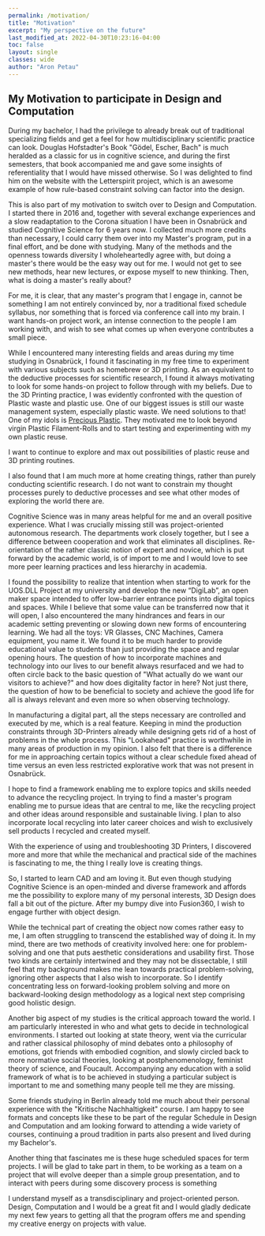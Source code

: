 ```yaml
---
permalink: /motivation/
title: "Motivation"
excerpt: "My perspective on the future"
last_modified_at: 2022-04-30T10:23:16-04:00
toc: false
layout: single
classes: wide
author: "Aron Petau"
---
```


## My Motivation to participate in Design and Computation

During my bachelor, I had the privilege to already break out of traditional specializing fields and get a feel for how multidisciplinary scientific practice can look. Douglas Hofstadter's Book "Gödel, Escher, Bach" is much heralded as a classic for us in cognitive science, and during the first semesters, that book accompanied me and gave some insights of referentiality that I would have missed otherwise. So I was delighted to find him on the website with the Letterspirit project, which is an awesome example of how rule-based constraint solving can factor into the design.

This is also part of my motivation to switch over to Design and Computation. I started there in 2016 and, together with several exchange experiences and a slow readaptation to the Corona situation I have been in Osnabrück and studied Cognitive Science for 6 years now.
I collected much more credits than necessary, I could carry them over into my Master's program, put in a final effort, and be done with studying.
Many of the methods and the openness towards diversity I wholeheartedly agree with, but doing a master's there would be the easy way out for me. I would not get to see new methods, hear new lectures, or expose myself to new thinking. Then, what is doing a master's really about?

For me, it is clear, that any master's program that I engage in, cannot be something I am not entirely convinced by, nor a traditional fixed schedule syllabus, nor something that is forced via conference call into my brain. I want hands-on project work, an intense connection to the people I am working with, and wish to see what comes up when everyone contributes a small piece.

While I encountered many interesting fields and areas during my time studying in Osnabrück, I found it fascinating in my free time to experiment with various subjects such as homebrew or 3D printing. As an equivalent to the deductive processes for scientific research, I found it always motivating to look for some hands-on project to follow through with my beliefs. Due to the 3D Printing practice, I was evidently confronted with the question of Plastic waste and plastic use. One of our biggest issues is still our waste management system, especially plastic waste. We need solutions to that! One of my idols is [Precious Plastic](https://preciousplastic.com). They motivated me to look beyond virgin Plastic Filament-Rolls and to start testing and experimenting with my own plastic reuse.

I want to continue to explore and max out possibilities of plastic reuse and 3D printing routines.

I also found that I am much more at home creating things, rather than purely conducting scientific research. I do not want to constrain my thought processes purely to deductive processes and see what other modes of exploring the world there are.  

Cognitive Science was in many areas helpful for me and an overall positive experience. What I was crucially missing still was project-oriented autonomous research. The departments work closely together, but I see a difference between cooperation and work that eliminates all disciplines.
Re-orientation of the rather classic notion of expert and novice, which is put forward by the academic world, is of import to me and I would love to see more peer learning practices and less hierarchy in academia.

I found the possibility to realize that intention when starting to work for the UOS.DLL Project at my university and develop the new “DigiLab”, an open maker space intended to offer low-barrier entrance points into digital topics and spaces. While I believe that some value can be transferred now that it will open, I also encountered the many hindrances and fears in our academic setting preventing or slowing down new forms of encountering learning. We had all the toys: VR Glasses, CNC Machines, Camera equipment, you name it. We found it to be much harder to provide educational value to students than just providing the space and regular opening hours. The question of how to incorporate machines and technology into our lives to our benefit always resurfaced and we had to often circle back to the basic question of "What actually do we want our visitors to achieve?" and how does digitality factor in here?
Not just there, the question of how to be beneficial to society and achieve the good life for all is always relevant and even more so when observing technology.

In manufacturing a digital part, all the steps necessary are controlled and executed by me, which is a real feature. Keeping in mind the production constraints through 3D-Printers already while designing gets rid of a host of problems in the whole process. This "Lookahead" practice is worthwhile in many areas of production in my opinion.
I also felt that there is a difference for me in approaching certain topics without a clear schedule fixed ahead of time versus an even less restricted explorative work that was not present in Osnabrück.

I hope to find a framework enabling me to explore topics and skills needed to advance the recycling project. In trying to find a master's program enabling me to pursue ideas that are central to me, like the recycling project and other ideas around responsible and sustainable living.
I plan to also incorporate local recycling into later career choices and wish to exclusively sell products I recycled and created myself.

With the experience of using and troubleshooting 3D Printers, I discovered more and more that while the mechanical and practical side of the machines is fascinating to me, the thing I really love is creating things.

So, I started to learn CAD and am loving it.
But even though studying Cognitive Science is an open-minded and diverse framework and affords me the possibility to explore many of my personal interests, 3D Design does fall a bit out of the picture. After my bumpy dive into Fusion360, I wish to engage further with object design.

While the technical part of creating the object now comes rather easy to me, I am often struggling to transcend the established way of doing it. In my mind, there are two methods of creativity involved here: one for problem-solving and one that puts aesthetic considerations and usability first. Those two kinds are certainly intertwined and they may not be dissectable, I still feel that my background makes me lean towards practical problem-solving, ignoring other aspects that I also wish to incorporate.
So I identify concentrating less on forward-looking problem solving and more on backward-looking design methodology as a logical next step comprising good holistic design.

Another big aspect of my studies is the critical approach toward the world. I am particularly interested in who and what gets to decide in technological environments. I started out looking at state theory, went via the curricular and rather classical philosophy of mind debates onto a philosophy of emotions, got friends with embodied cognition, and slowly circled back to more normative social theories, looking at postphenomenology, feminist theory of science, and Foucault. Accompanying any education with a solid framework of what is to be achieved in studying a particular subject is important to me and something many people tell me they are missing.

Some friends studying in Berlin already told me much about their personal experience with the "Kritische Nachhaltigkeit" course. I am happy to see formats and concepts like these to be part of the regular Schedule in Design and Computation and am looking forward to attending a wide variety of courses, continuing a proud tradition in parts also present and lived during my Bachelor's.

Another thing that fascinates me is these huge scheduled spaces for term projects. I will be glad to take part in them, to be working as a team on a project that will evolve deeper than a simple group presentation, and to interact with peers during some discovery process is something

I understand myself as a transdisciplinary and project-oriented person. Design, Computation and I would be a great fit and I would gladly dedicate my next few years to getting all that the program offers me and spending my creative energy on projects with value.
